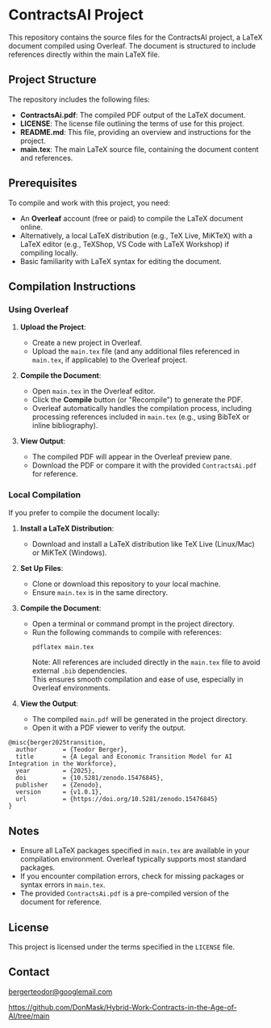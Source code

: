 # ContractsAI Project

This repository contains the source files for the ContractsAI project, a LaTeX document compiled using Overleaf. The document is structured to include references directly within the main LaTeX file.

## Project Structure

The repository includes the following files:

- **ContractsAi.pdf**: The compiled PDF output of the LaTeX document.
- **LICENSE**: The license file outlining the terms of use for this project.
- **README.md**: This file, providing an overview and instructions for the project.
- **main.tex**: The main LaTeX source file, containing the document content and references.

## Prerequisites

To compile and work with this project, you need:

- An **Overleaf** account (free or paid) to compile the LaTeX document online.
- Alternatively, a local LaTeX distribution (e.g., TeX Live, MiKTeX) with a LaTeX editor (e.g., TeXShop, VS Code with LaTeX Workshop) if compiling locally.
- Basic familiarity with LaTeX syntax for editing the document.

## Compilation Instructions

### Using Overleaf
1. **Upload the Project**:
   - Create a new project in Overleaf.
   - Upload the `main.tex` file (and any additional files referenced in `main.tex`, if applicable) to the Overleaf project.

2. **Compile the Document**:
   - Open `main.tex` in the Overleaf editor.
   - Click the **Compile** button (or "Recompile") to generate the PDF.
   - Overleaf automatically handles the compilation process, including processing references included in `main.tex` (e.g., using BibTeX or inline bibliography).

3. **View Output**:
   - The compiled PDF will appear in the Overleaf preview pane.
   - Download the PDF or compare it with the provided `ContractsAi.pdf` for reference.

### Local Compilation
If you prefer to compile the document locally:

1. **Install a LaTeX Distribution**:
   - Download and install a LaTeX distribution like TeX Live (Linux/Mac) or MiKTeX (Windows).

2. **Set Up Files**:
   - Clone or download this repository to your local machine.
   - Ensure `main.tex` is in the same directory.

3. **Compile the Document**:
   - Open a terminal or command prompt in the project directory.
   - Run the following commands to compile with references:
     ```bash
     pdflatex main.tex
     ```
     Note:  All references are included directly in the `main.tex` file to avoid external `.bib` dependencies.  
  This ensures smooth compilation and ease of use, especially in Overleaf environments.

4. **View the Output**:
   - The compiled `main.pdf` will be generated in the project directory.
   - Open it with a PDF viewer to verify the output.
```
@misc{berger2025transition,
  author       = {Teodor Berger},
  title        = {A Legal and Economic Transition Model for AI Integration in the Workforce},
  year         = {2025},
  doi          = {10.5281/zenodo.15476845},
  publisher    = {Zenodo},
  version      = {v1.0.1},
  url          = {https://doi.org/10.5281/zenodo.15476845}
}
```
## Notes

- Ensure all LaTeX packages specified in `main.tex` are available in your compilation environment. Overleaf typically supports most standard packages.
- If you encounter compilation errors, check for missing packages or syntax errors in `main.tex`.
- The provided `ContractsAi.pdf` is a pre-compiled version of the document for reference.

## License

This project is licensed under the terms specified in the `LICENSE` file.

## Contact

bergerteodor@googlemail.com

https://github.com/DonMask/Hybrid-Work-Contracts-in-the-Age-of-AI/tree/main
